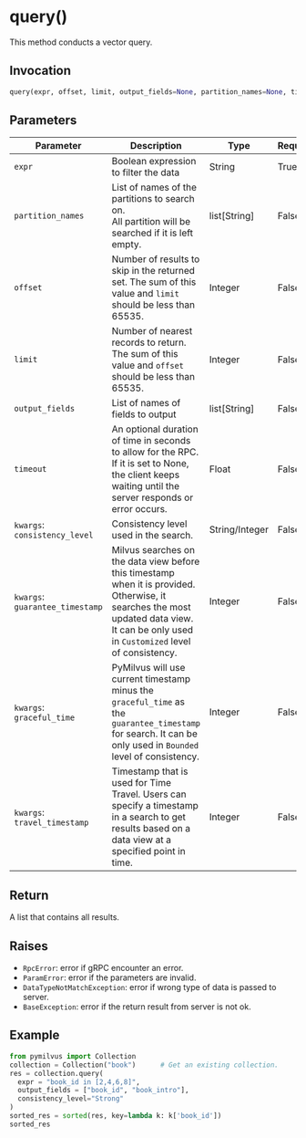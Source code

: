 # query()

This method conducts a vector query.

## Invocation

```python
query(expr, offset, limit, output_fields=None, partition_names=None, timeout=None)
```

## Parameters

| Parameter         | Description                                                   | Type               | Required |
| ----------------- | ------------------------------------------------------------- | ------------------ | -------- |
| `expr`            | Boolean expression to filter the data                         | String             | True     |
| `partition_names` | List of names of the partitions to search on. </br>All partition will be searched if it is left empty.                                                                              | list[String]       | False    |
| `offset`          | Number of results to skip in the returned set. The sum of this value and `limit` should be less than 65535.                           | Integer            | False     |
| `limit`           | Number of nearest records to return. The sum of this value and `offset` should be less than 65535.                          | Integer            | False     |
| `output_fields`   | List of names of fields to output                             | list[String]       | False    |
| `timeout`         | An optional duration of time in seconds to allow for the RPC. If it is set to None, the client keeps waiting until the server responds or error occurs.                                                | Float              | False    |
| `kwargs`: `consistency_level`|Consistency level used in the search. | String/Integer              | False    |
| `kwargs`: `guarantee_timestamp`|Milvus searches on the data view before this timestamp when it is provided. Otherwise, it searches the most updated data view. It can be only used in `Customized` level of consistency. | Integer              | False    |
| `kwargs`: `graceful_time`|PyMilvus will use current timestamp minus the `graceful_time` as the `guarantee_timestamp` for search. It can be only used in `Bounded` level of consistency. | Integer              | False    |
| `kwargs`: `travel_timestamp`|Timestamp that is used for Time Travel. Users can specify a timestamp in a search to get results based on a data view at a specified point in time.| Integer              | False    |
<div style="display:none">

| `kwargs`: `ignore_growing` | Whether to ignore growing segments during similarity searches. The value defaults to `False`, indicating that searches involve growing segments. | Bool | False |

</div>

## Return

A list that contains all results.

## Raises

- `RpcError`: error if gRPC encounter an error.
- `ParamError`: error if the parameters are invalid.
- `DataTypeNotMatchException`: error if wrong type of data is passed to server.
- `BaseException`: error if the return result from server is not ok.

## Example

```python
from pymilvus import Collection
collection = Collection("book")      # Get an existing collection.
res = collection.query(
  expr = "book_id in [2,4,6,8]", 
  output_fields = ["book_id", "book_intro"],
  consistency_level="Strong"
)
sorted_res = sorted(res, key=lambda k: k['book_id'])
sorted_res
```
